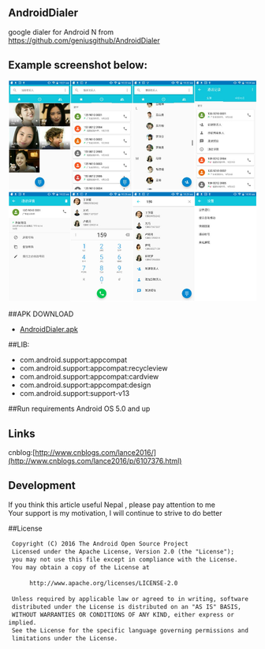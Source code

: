 ## AndroidDialer
google dialer for Android N
from https://github.com/geniusgithub/AndroidDialer
## Example screenshot below:
![github](https://raw.githubusercontent.com/geniusgithub/AndroidDialer/master/storage/m1.jpg "github") 
![github](https://github.com/geniusgithub/AndroidDialer/blob/master/storage/m2.jpg "github")  

##APK DOWNLOAD
* [AndroidDialer.apk](https://raw.githubusercontent.com/geniusgithub/AndroidDialer/master/storage/com.android.dialer.apk)

##LIB:
* com.android.support:appcompat
* com.android.support:appcompat:recycleview
* com.android.support:appcompat:cardview
* com.android.support:appcompat:design
* com.android.support:support-v13

##Run requirements
Android OS 5.0 and up

## Links
cnblog:[http://www.cnblogs.com/lance2016/](http://www.cnblogs.com/lance2016/p/6107376.html)
 
## Development
If you think this article useful Nepal , please pay attention to me<br />
Your support is my motivation, I will continue to strive to do better

##License

     Copyright (C) 2016 The Android Open Source Project
     Licensed under the Apache License, Version 2.0 (the "License");
     you may not use this file except in compliance with the License.
     You may obtain a copy of the License at

          http://www.apache.org/licenses/LICENSE-2.0

     Unless required by applicable law or agreed to in writing, software
     distributed under the License is distributed on an "AS IS" BASIS,
     WITHOUT WARRANTIES OR CONDITIONS OF ANY KIND, either express or implied.
     See the License for the specific language governing permissions and
     limitations under the License.

